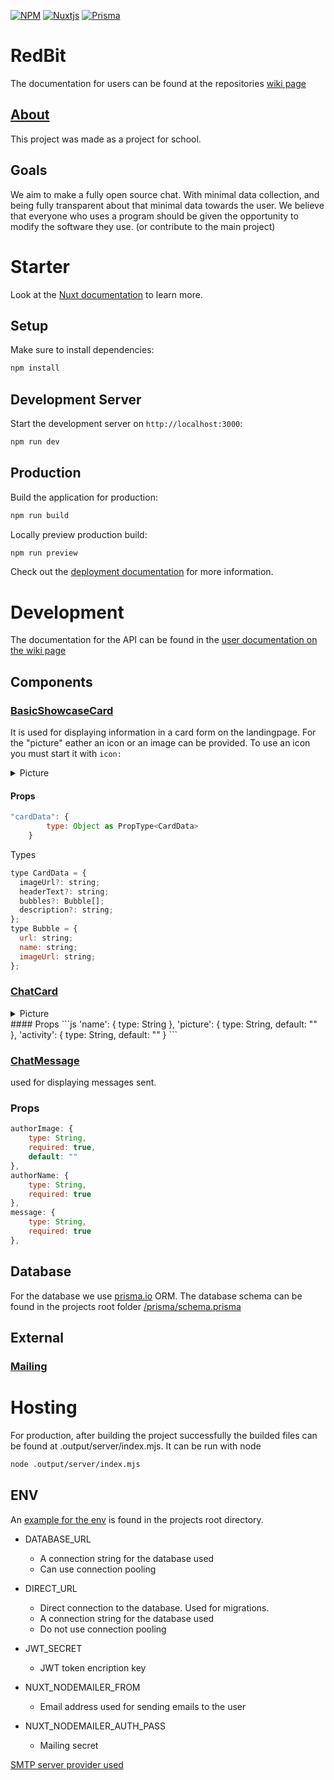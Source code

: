 [![NPM](https://img.shields.io/badge/NPM-%23CB3837.svg?style=for-the-badge&logo=npm&logoColor=white)](https://www.npmjs.com/)
[![Nuxtjs](https://img.shields.io/badge/Nuxt-002E3B?style=for-the-badge&logo=nuxtdotjs&logoColor=#00DC82)](https://nuxt.com/)
[![Prisma](https://img.shields.io/badge/Prisma-3982CE?style=for-the-badge&logo=Prisma&logoColor=white)](https://www.prisma.io/)

<!--
badges from:
- https://github.com/Ileriayo/markdown-badges#readme
-->

# RedBit
The documentation for users can be found at the repositories [wiki page](https://github.com/RedBit-devs/RedBit/wiki)


## [About](https://github.com/RedBit-devs/RedBit/wiki)

This project was made as a project for school.

## Goals

We aim to make a fully open source chat. With minimal data collection, and being fully transparent about that minimal data towards the user.
We believe that everyone who uses a program should be given the opportunity to modify the software they use. (or contribute to the main project)


# Starter

Look at the [Nuxt documentation](https://nuxt.com/docs/getting-started/introduction) to learn more.

## Setup

Make sure to install dependencies:

```bash
npm install
```

## Development Server

Start the development server on `http://localhost:3000`:

```bash
npm run dev
```

## Production

Build the application for production:

```bash
npm run build
```

Locally preview production build:

```bash
npm run preview
```

Check out the [deployment documentation](https://nuxt.com/docs/getting-started/deployment) for more information.

# Development
The documentation for the API can be found in the [user documentation on the wiki page](https://github.com/RedBit-devs/RedBit/wiki/API)

## Components
<!--A detailed description of each software module or component, including their responsibilities and operation.-->
### [BasicShowcaseCard](https://github.com/RedBit-devs/RedBit/blob/main/components/BasicShowcaseCard.vue)
It is used for displaying information in a card form on the landingpage.
For the "picture" eather an icon or an image can be provided.
To use an icon you must start it with ``icon:``
<details>
<summary>Picture</summary>
        
![kép](https://github.com/user-attachments/assets/c01e8cab-5e0f-4dcb-a26e-e0fb2b59f03b)
![kép](https://github.com/user-attachments/assets/baec50d0-5c6b-4268-b509-05324c87ff9c)

</details>

#### Props
```js
"cardData": {
        type: Object as PropType<CardData>
    }
```
Types
```js
type CardData = {
  imageUrl?: string;
  headerText?: string;
  bubbles?: Bubble[];
  description?: string;
};
type Bubble = {
  url: string;
  name: string;
  imageUrl: string;
};
```

### [ChatCard](https://github.com/RedBit-devs/RedBit/blob/main/components/ChatCard.vue)
<details>
<summary>Picture</summary>
        
![kép](https://github.com/user-attachments/assets/ed7bb19e-0275-4aa4-8693-edcbfe563b39)
</details>
#### Props
```js
'name': {
    type: String
},
'picture': {
    type: String,
    default: ""
},
'activity': {
    type: String,
    default: ""
}
```

### [ChatMessage](https://github.com/RedBit-devs/RedBit/blob/main/components/ChatMessage.vue)
used for displaying messages sent.
### Props
```js
authorImage: {
    type: String,
    required: true,
    default: ""
},
authorName: {
    type: String,
    required: true
},
message: {
    type: String,
    required: true
},
```

## Database
<!-- A description of the database schema, including tables, columns, relations, and indexes. -->
For the database we use [prisma.io](https://www.prisma.io/) ORM.
The database schema can be found in the projects root folder [/prisma/schema.prisma](https://github.com/RedBit-devs/RedBit/blob/main/prisma/schema.prisma)

## External
<!-- If the system communicates with other systems, a detailed description of these integrations is provided. -->
### [Mailing](https://support.google.com/a/answer/176600)

# Hosting
For production, after building the project successfully the builded files can be found at .output/server/index.mjs.
It can be run with node
```bash
node .output/server/index.mjs
```
## ENV
An [example for the env](https://github.com/RedBit-devs/RedBit/blob/main/.env.example) is found in the projects root directory.
- DATABASE_URL
    - A connection string for the database used
    - Can use connection pooling 
 
- DIRECT_URL
   - Direct connection to the database. Used for migrations.
   - A connection string for the database used
   - Do not use connection pooling
 
- JWT_SECRET
  - JWT token encription key
 

- NUXT_NODEMAILER_FROM
  - Email address used for sending emails to the user
- NUXT_NODEMAILER_AUTH_PASS
  - Mailing secret

[SMTP server provider used](https://support.google.com/a/answer/176600)
